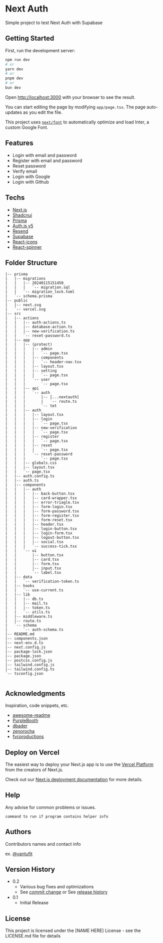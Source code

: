 # Next Auth
Simple project to test Next Auth with Supabase

## Getting Started

First, run the development server:

```bash
npm run dev
# or
yarn dev
# or
pnpm dev
# or
bun dev
```

Open [http://localhost:3000](http://localhost:3000) with your browser to see the result.

You can start editing the page by modifying `app/page.tsx`. The page auto-updates as you edit the file.

This project uses [`next/font`](https://nextjs.org/docs/basic-features/font-optimization) to automatically optimize and load Inter, a custom Google Font.

## Features
- Login with email and password
- Register with email and password
- Reset password
- Verify email
- Login with Google
- Login with Github

## Techs

- [Next.js](https://nextjs.org/)
- [Shadcnui](https://shadcnui.com/) 
- [Prisma](https://www.prisma.io/)
- [Auth.js v5](https://next-auth.js.org/)
- [Resend](https://resend.com/login?redirectedFrom=%2Femails%2Fafa7b084-ee3a-49b8-8f4b-d405be0c5cb5)
- [Supabase](https://supabase.io/)
- [React-icons](https://react-icons.github.io/react-icons/)
- [React-spinner](https://www.npmjs.com/package/react-spinners)


## Folder Structure
```
|-- prisma
|   |-- migrations
|   |   |-- 20240115151450_
|   |   |   `-- migration.sql
|   |   `-- migration_lock.toml
|   `-- schema.prisma
|-- public
|   |-- next.svg
|   `-- vercel.svg
|-- src
|   |-- actions
|   |   |-- auth-actions.ts
|   |   |-- database-action.ts
|   |   |-- new-verification.ts
|   |   `-- reset-password.ts
|   |-- app
|   |   |-- (protect)
|   |   |   |-- admin
|   |   |   |   `-- page.tsx
|   |   |   |-- components
|   |   |   |   `-- header-nav.tsx
|   |   |   |-- layout.tsx
|   |   |   |-- setting
|   |   |   |   `-- page.tsx
|   |   |   `-- user
|   |   |       `-- page.tsx
|   |   |-- api
|   |   |   `-- auth
|   |   |       |-- [...nextauth]
|   |   |       |   `-- route.ts
|   |   |       `-- tet
|   |   |-- auth
|   |   |   |-- layout.tsx
|   |   |   |-- login
|   |   |   |   `-- page.tsx
|   |   |   |-- new-verification
|   |   |   |   `-- page.tsx
|   |   |   |-- register
|   |   |   |   `-- page.tsx
|   |   |   |-- reset
|   |   |   |   `-- page.tsx
|   |   |   `-- reset-password
|   |   |       `-- page.tsx
|   |   |-- globals.css
|   |   |-- layout.tsx
|   |   `-- page.tsx
|   |-- auth.config.ts
|   |-- auth.ts
|   |-- components
|   |   |-- auth
|   |   |   |-- back-button.tsx
|   |   |   |-- card-wrapper.tsx
|   |   |   |-- error-triagle.tsx
|   |   |   |-- form-login.tsx
|   |   |   |-- form-password.tsx
|   |   |   |-- form-register.tsx
|   |   |   |-- form-reset.tsx
|   |   |   |-- header.tsx
|   |   |   |-- login-button.tsx
|   |   |   |-- login-form.tsx
|   |   |   |-- logout-button.tsx
|   |   |   |-- social.tsx
|   |   |   `-- success-tick.tsx
|   |   `-- ui
|   |       |-- button.tsx
|   |       |-- card.tsx
|   |       |-- form.tsx
|   |       |-- input.tsx
|   |       `-- label.tsx
|   |-- data
|   |   `-- verification-token.ts
|   |-- hooks
|   |   `-- use-current.ts
|   |-- lib
|   |   |-- db.ts
|   |   |-- mail.ts
|   |   |-- token.ts
|   |   `-- utils.ts
|   |-- middleware.ts
|   |-- route.ts
|   `-- schema
|       `-- auth-schema.ts
|-- README.md
|-- components.json
|-- next-env.d.ts
|-- next.config.js
|-- package-lock.json
|-- package.json
|-- postcss.config.js
|-- tailwind.config.js
|-- tailwind.config.ts
`-- tsconfig.json


```

## Acknowledgments

Inspiration, code snippets, etc.
* [awesome-readme](https://github.com/matiassingers/awesome-readme)
* [PurpleBooth](https://gist.github.com/PurpleBooth/109311bb0361f32d87a2)
* [dbader](https://github.com/dbader/readme-template)
* [zenorocha](https://gist.github.com/zenorocha/4526327)
* [fvcproductions](https://gist.github.com/fvcproductions/1bfc2d4aecb01a834b46)
## Deploy on Vercel

The easiest way to deploy your Next.js app is to use the [Vercel Platform](https://vercel.com/new?utm_medium=default-template&filter=next.js&utm_source=create-next-app&utm_campaign=create-next-app-readme) from the creators of Next.js.

Check out our [Next.js deployment documentation](https://nextjs.org/docs/deployment) for more details.



## Help

Any advise for common problems or issues.
```
command to run if program contains helper info
```

## Authors

Contributors names and contact info

ex. [@vantufit](https://twitter.com/dompizzie)

## Version History

* 0.2
    * Various bug fixes and optimizations
    * See [commit change]() or See [release history]()
* 0.1
    * Initial Release

## License

This project is licensed under the [NAME HERE] License - see the LICENSE.md file for details


